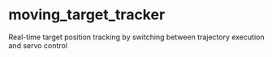 # moving_target_tracker
Real-time target position tracking by switching between trajectory execution and servo control 
